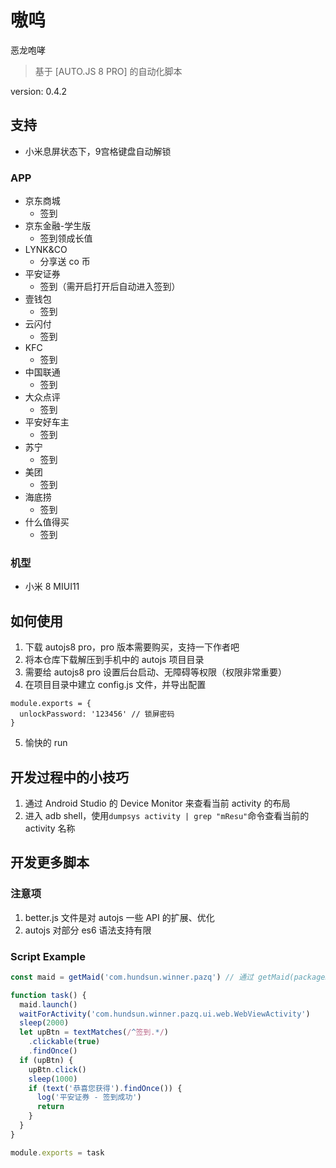 # 嗷呜

恶龙咆哮

> 基于 [AUTO.JS 8 PRO] 的自动化脚本

version: 0.4.2

## 支持

- 小米息屏状态下，9宫格键盘自动解锁

### APP

- 京东商城
  - 签到
- 京东金融-学生版
  - 签到领成长值
- LYNK&CO
  - 分享送 co 币
- 平安证券
  - 签到（需开启打开后自动进入签到）
- 壹钱包
  - 签到
- 云闪付
  - 签到
- KFC
  - 签到
- 中国联通
  - 签到
- 大众点评
  - 签到
- 平安好车主
  - 签到
- 苏宁
  - 签到
- 美团
  - 签到
- 海底捞
  - 签到
- 什么值得买
  - 签到

### 机型

- 小米 8 MIUI11

## 如何使用

1. 下载 autojs8 pro，pro 版本需要购买，支持一下作者吧
2. 将本仓库下载解压到手机中的 autojs 项目目录
3. 需要给 autojs8 pro 设置后台启动、无障碍等权限（权限非常重要）
4. 在项目目录中建立 config.js 文件，并导出配置

```
module.exports = {
  unlockPassword: '123456' // 锁屏密码
}
```

5. 愉快的 run

## 开发过程中的小技巧

1. 通过 Android Studio 的 Device Monitor 来查看当前 activity 的布局
2. 进入 adb shell，使用`dumpsys activity | grep "mResu"`命令查看当前的 activity 名称

## 开发更多脚本

### 注意项

1. better.js 文件是对 autojs 一些 API 的扩展、优化
2. autojs 对部分 es6 语法支持有限

### Script Example

```javascript
const maid = getMaid('com.hundsun.winner.pazq') // 通过 getMaid(packageName) 来创建一个 APP 女仆，负责启动 APP、关闭 APP 等

function task() {
  maid.launch()
  waitForActivity('com.hundsun.winner.pazq.ui.web.WebViewActivity')
  sleep(2000)
  let upBtn = textMatches(/^签到.*/)
    .clickable(true)
    .findOnce()
  if (upBtn) {
    upBtn.click()
    sleep(1000)
    if (text('恭喜您获得').findOnce()) {
      log('平安证券 - 签到成功')
      return
    }
  }
}

module.exports = task
```

